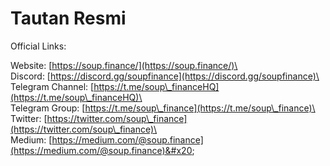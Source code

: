 # Tautan Resmi

Official Links:

Website: [https://soup.finance/](https://soup.finance/)\
\
Discord: [https://discord.gg/soupfinance](https://discord.gg/soupfinance)\
\
Telegram Channel: [https://t.me/soup\_financeHQ](https://t.me/soup\_financeHQ)\
\
Telegram Group: [https://t.me/soup\_finance](https://t.me/soup\_finance)\
\
Twitter: [https://twitter.com/soup\_finance](https://twitter.com/soup\_finance)\
\
Medium: [https://medium.com/@soup.finance](https://medium.com/@soup.finance)&#x20;
